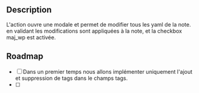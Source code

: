 
## Description
L'action ouvre une modale et permet de modifier tous les yaml de la note. 
en validant les modifications sont appliquées à la note, et la checkbox maj_wp est activée.

## Roadmap

- [ ] Dans un premier temps nous allons implémenter uniquement l'ajout et suppression de tags dans le champs tags. 
- [ ] 